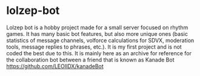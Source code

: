 # lolzep-bot
Lolzep bot is a hobby project made for a small server focused on rhythm games. It has many basic bot features, but also more unique ones (basic statistics of message channels, volforce calculations for SDVX, moderation tools, message replies to phrases, etc.). It is my first project and is not coded the best due to this. It is mainly here as an archive for reference for the collaboration bot between a friend that is known as Kanade Bot https://github.com/LEOIIDX/kanadeBot